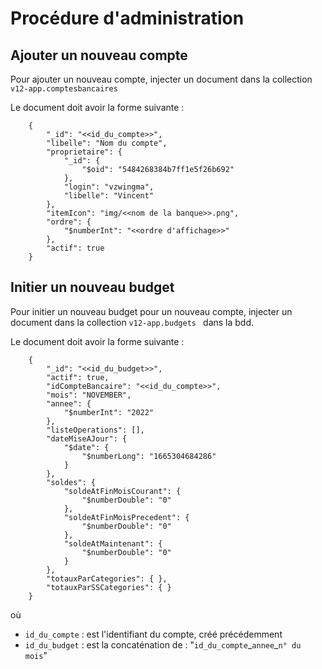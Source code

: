 # Procédure d'administration

## Ajouter un nouveau compte

Pour ajouter un nouveau compte, injecter un document dans la collection `v12-app.comptesbancaires`

Le document doit avoir la forme suivante : 

        {
            "_id": "<<id_du_compte>>",
            "libelle": "Nom du compte",
            "proprietaire": {
                "_id": {
                    "$oid": "5484268384b7ff1e5f26b692"
                },
                "login": "vzwingma",
                "libelle": "Vincent"
            },
            "itemIcon": "img/<<nom de la banque>>.png",
            "ordre": {
                "$numberInt": "<<ordre d'affichage>>"
            },
            "actif": true
        }


## Initier un nouveau budget

Pour initier un nouveau budget pour un nouveau compte, injecter un document dans la collection `v12-app.budgets
` dans la bdd.

Le document doit avoir la forme suivante : 

        {
            "_id": "<<id_du_budget>>",
            "actif": true,
            "idCompteBancaire": "<<id_du_compte>>",
            "mois": "NOVEMBER",
            "annee": {
                "$numberInt": "2022"
            },
            "listeOperations": [],
            "dateMiseAJour": {
                "$date": {
                    "$numberLong": "1665304684286"
                }
            },	
            "soldes": {
                "soldeAtFinMoisCourant": {
                    "$numberDouble": "0"
                },
                "soldeAtFinMoisPrecedent": {
                    "$numberDouble": "0"
                },
                "soldeAtMaintenant": {
                    "$numberDouble": "0"
                }
            },
            "totauxParCategories": { },
            "totauxParSSCategories": { }
        }

où 
   - `id_du_compte` : est l'identifiant du compte, créé précédemment
   - `id_du_budget` : est la concaténation de : "`id_du_compte`\_`annee`\_`n° du mois`"
